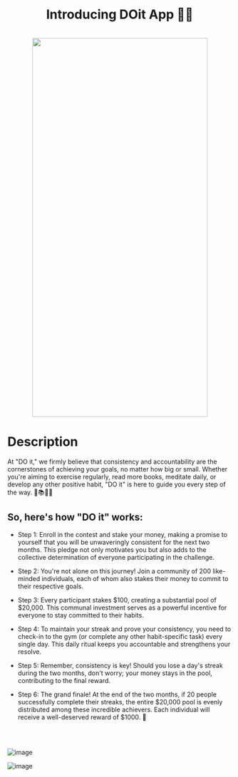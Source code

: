 <div align="center">
  
# Introducing DOit App 🚀✨
<br>
<img src="https://github.com/DOitorg/DO-it/assets/75121304/c1fc4410-7cd4-4a44-82f7-c38cff2f18d1" width="393" height="851"/>

</div>

# Description

At "DO it," we firmly believe that consistency and accountability are the cornerstones of achieving your goals, no matter how big or small. Whether you're aiming to exercise regularly, read more books, meditate daily, or develop any other positive habit, "DO it" is here to guide you every step of the way. 💪📚🧘‍♀️

## So, here's how "DO it" works:

- Step 1: Enroll in the contest and stake your money, making a promise to yourself that you will be unwaveringly consistent for the next two months. This pledge not only motivates you but also adds to the collective determination of everyone participating in the challenge.



- Step 2: You're not alone on this journey! Join a community of 200 like-minded individuals, each of whom also stakes their money to commit to their respective goals.



- Step 3: Every participant stakes $100, creating a substantial pool of $20,000. This communal investment serves as a powerful incentive for everyone to stay committed to their habits.



- Step 4: To maintain your streak and prove your consistency, you need to check-in to the gym (or complete any other habit-specific task) every single day. This daily ritual keeps you accountable and strengthens your resolve.



- Step 5: Remember, consistency is key! Should you lose a day's streak during the two months, don't worry; your money stays in the pool, contributing to the final reward.



- Step 6: The grand finale! At the end of the two months, if 20 people successfully complete their streaks, the entire $20,000 pool is evenly distributed among these incredible achievers. Each individual will receive a well-deserved reward of $1000. 🎉

<br>
<br>

![image](https://github.com/DOitorg/DO-it/assets/75121304/c7a37594-f400-481a-a6d3-8e2959825efb)

![image](https://github.com/DOitorg/DO-it/assets/75121304/88d4ed4a-4baf-4cbe-b4da-2bd737fa85c1)




</div>
